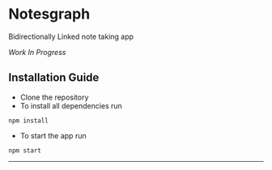# Notesgraph

Bidirectionally Linked note taking app

*Work In Progress*

## Installation Guide

- Clone the repository
- To install all dependencies run 
```
npm install
``` 
- To start the app run
```
npm start
```

---
